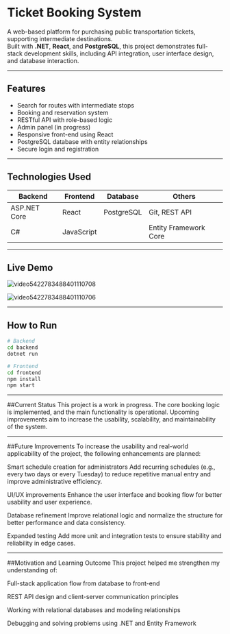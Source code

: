 # Ticket Booking System

A web-based platform for purchasing public transportation tickets, supporting intermediate destinations.  
Built with **.NET**, **React**, and **PostgreSQL**, this project demonstrates full-stack development skills, including API integration, user interface design, and database interaction.

---

## Features

- Search for routes with intermediate stops  
- Booking and reservation system  
- RESTful API with role-based logic  
- Admin panel (in progress)  
- Responsive front-end using React  
- PostgreSQL database with entity relationships  
- Secure login and registration  

---

## Technologies Used

| Backend        | Frontend | Database    | Others                     |
|----------------|----------|-------------|----------------------------|
| ASP.NET Core   | React    | PostgreSQL  | Git, REST API              |
| C#             | JavaScript |           | Entity Framework Core      |

---

## Live Demo

![video5422783488401110708](https://github.com/user-attachments/assets/cabdb88e-555f-49d1-a967-6a2c17adecbc)

![video5422783488401110706](https://github.com/user-attachments/assets/1e330bae-a127-4cea-9f2c-e0a0e7114827)


---

## How to Run

```bash
# Backend
cd backend
dotnet run

# Frontend
cd frontend
npm install
npm start
```

---

##Current Status
This project is a work in progress. The core booking logic is implemented, and the main functionality is operational. Upcoming improvements aim to increase the usability, scalability, and maintainability of the system.


---

##Future Improvements
To increase the usability and real-world applicability of the project, the following enhancements are planned:

Smart schedule creation for administrators
Add recurring schedules (e.g., every two days or every Tuesday) to reduce repetitive manual entry and improve administrative efficiency.

UI/UX improvements
Enhance the user interface and booking flow for better usability and user experience.

Database refinement
Improve relational logic and normalize the structure for better performance and data consistency.

Expanded testing
Add more unit and integration tests to ensure stability and reliability in edge cases.


---

##Motivation and Learning Outcome
This project helped me strengthen my understanding of:

Full-stack application flow from database to front-end

REST API design and client-server communication principles

Working with relational databases and modeling relationships

Debugging and solving problems using .NET and Entity Framework
